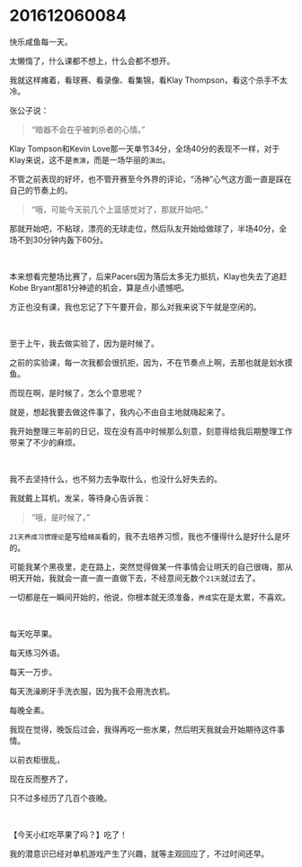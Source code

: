 # 201612060084

快乐咸鱼每一天。

太懒惰了，什么课都不想上，什么会都不想开。

我就这样瘫着，看球赛、看录像、看集锦，看Klay Thompson，看这个杀手不太冷。

张公子说：

> “暗器不会在乎被刺杀者的心情。”

Klay Tompson和Kevin Love那一天单节34分，全场40分的表现不一样，对于Klay来说，这不是`表演`，而是一场华丽的`演出`。

不管之前表现的好坏，也不管开赛至今外界的评论，“汤神”心气这方面一直是踩在自己的节奏上的。

> “哦，可能今天前几个上篮感觉对了，那就开始吧。”

那就开始吧，不粘球，漂亮的无球走位，然后队友开始给做球了，半场40分，全场不到30分钟内轰下60分。

<br/>

本来想看完整场比赛了，后来Pacers因为落后太多无力抵抗，Klay也失去了追赶Kobe Bryant那81分神迹的机会，算是点小遗憾吧。

方正也没有课，我也忘记了下午要开会，那么对我来说下午就是空闲的。

<br/>

至于上午，我去做实验了，因为是时候了。

之前的实验课，每一次我都会很抗拒，因为，不在节奏点上啊，去那也就是划水摸鱼。

而现在啊，是时候了，怎么个意思呢？

就是，想起我要去做这件事了，我内心不由自主地就嗨起来了。

我开始整理三年前的日记，现在没有高中时候那么刻意，刻意得给我后期整理工作带来了不少的麻烦。

<br/>

我不去坚持什么，也不努力去争取什么，也没什么好失去的。

我就戴上耳机，发呆，等待身心告诉我：

> “哦，是时候了。”

`21天养成习惯理论`是写给`精英`看的，我不去培养习惯，我也不懂得什么是好什么是坏的。

可能我某个黑夜里，走在路上，突然觉得做某一件事情会让明天的自己很嗨，那从明天开始，我就会一直一直一直做下去，不经意间无数个`21天`就过去了。

一切都是在一瞬间开始的，他说，你根本就无须准备，`养成`实在是太累，不喜欢。

<br/>

每天吃苹果。

每天练习外语。

每天一万步。

每天洗澡刷牙手洗衣服，因为我不会用洗衣机。

每晚全素。

我现在觉得，晚饭后过会，我得再吃一些水果，然后明天我就会开始期待这件事情。

以前衣柜很乱，

现在反而整齐了，

只不过多经历了几百个夜晚。

<br/>

【今天小红吃苹果了吗？】吃了！

我的潜意识已经对单机游戏产生了兴趣，就等主观回应了，不过时间还早。
